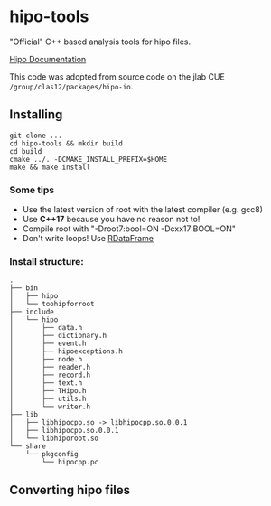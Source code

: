 hipo-tools
==========

"Official" C++ based analysis tools for hipo files.

[Hipo Documentation](https://userweb.jlab.org/~gavalian/docs/sphinx/hipo/html/index.html)

This code was adopted from source code on the jlab CUE 
`/group/clas12/packages/hipo-io`.

Installing
----------

```
git clone ...
cd hipo-tools && mkdir build
cd build
cmake ../. -DCMAKE_INSTALL_PREFIX=$HOME
make && make install
```

### Some tips

* Use the latest version of root with the latest compiler (e.g. gcc8)
* Use **C++17** because you have no reason not to!
* Compile root with "-Droot7:bool=ON -Dcxx17:BOOL=ON"
* Don't write loops! Use [RDataFrame](https://root.cern.ch/doc/master/group__tutorial__dataframe.html)


### Install structure:

```
.
├── bin
│   ├── hipo
│   └── toohipforroot
├── include
│   └── hipo
│       ├── data.h
│       ├── dictionary.h
│       ├── event.h
│       ├── hipoexceptions.h
│       ├── node.h
│       ├── reader.h
│       ├── record.h
│       ├── text.h
│       ├── THipo.h
│       ├── utils.h
│       └── writer.h
├── lib
│   ├── libhipocpp.so -> libhipocpp.so.0.0.1
│   ├── libhipocpp.so.0.0.1
│   └── libhiporoot.so
└── share
    └── pkgconfig
        └── hipocpp.pc
```

Converting hipo files
---------------------




